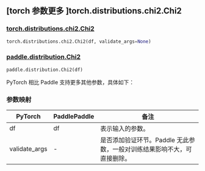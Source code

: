 ## [torch 参数更多 ]torch.distributions.chi2.Chi2

### [torch.distributions.chi2.Chi2](https://pytorch.org/docs/stable/distributions.html#chi2)

```python
torch.distributions.chi2.Chi2(df, validate_args=None)
```

### [paddle.distribution.Chi2](https://www.paddlepaddle.org.cn/documentation/docs/zh/develop/api/paddle/distribution/Chi2_cn.html#prob-value)

```python
paddle.distribution.Chi2(df)
```

PyTorch 相比 Paddle 支持更多其他参数，具体如下：

### 参数映射

| PyTorch        | PaddlePaddle | 备注                                                                    |
| -------------- | ------------ | ----------------------------------------------------------------------- |
| df | df        | 表示输入的参数。                                       |
| validate_args  | -            | 是否添加验证环节。Paddle 无此参数，一般对训练结果影响不大，可直接删除。 |
